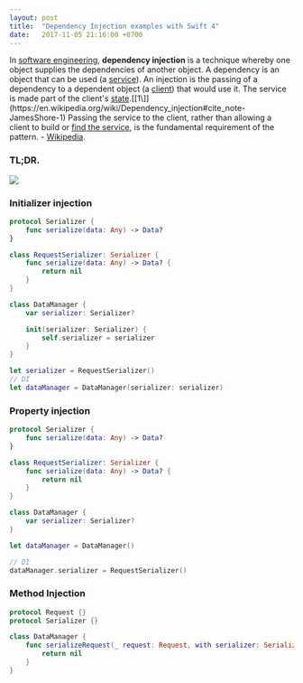 ```yaml
---
layout: post
title:  "Dependency Injection examples with Swift 4"
date:   2017-11-05 21:16:00 +0700
---
```




In [software engineering](https://en.wikipedia.org/wiki/Software_engineering), **dependency injection** is a technique whereby one object supplies the dependencies of another object. A dependency is an object that can be used (a [service](https://en.wikipedia.org/wiki/Service_(systems_architecture))). An injection is the passing of a dependency to a dependent object (a [client](https://en.wikipedia.org/wiki/Client_(computing))) that would use it. The service is made part of the client's [state](https://en.wikipedia.org/wiki/State_(computer_science)).[[1\]](https://en.wikipedia.org/wiki/Dependency_injection#cite_note-JamesShore-1) Passing the service to the client, rather than allowing a client to build or [find the service](https://en.wikipedia.org/wiki/Service_locator_pattern), is the fundamental requirement of the pattern. - [Wikipedia](https://en.wikipedia.org/wiki/Dependency_injection).



### TL;DR.

![]({{site.baseurl}}/images/di.png)

### Initializer injection

```swift
protocol Serializer {
    func serialize(data: Any) -> Data?
}

class RequestSerializer: Serializer {
    func serialize(data: Any) -> Data? {
        return nil
    }
}

class DataManager {
    var serializer: Serializer?

    init(serializer: Serializer) {
        self.serializer = serializer
    }
}

let serializer = RequestSerializer()
// DI
let dataManager = DataManager(serializer: serializer)

```



### Property injection

```swift
protocol Serializer {
    func serialize(data: Any) -> Data?
}

class RequestSerializer: Serializer {
    func serialize(data: Any) -> Data? {
        return nil
    }
}

class DataManager {
    var serializer: Serializer?
}

let dataManager = DataManager()

// DI
dataManager.serializer = RequestSerializer()


```



### Method Injection

```swift
protocol Request {}
protocol Serializer {}

class DataManager {
    func serializeRequest(_ request: Request, with serializer: Serializer) -> Data? {
        return nil
    }
}

```

